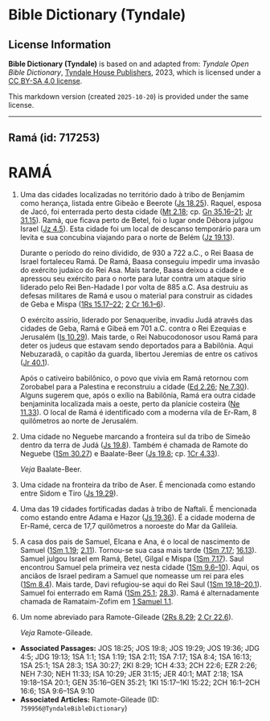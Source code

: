 # Bible Dictionary (Tyndale)

## License Information

**Bible Dictionary (Tyndale)** is based on and adapted from: _Tyndale Open Bible Dictionary_, [Tyndale House Publishers](https://tyndaleopenresources.com/), 2023, which is licensed under a [CC BY-SA 4.0 license](https://creativecommons.org/licenses/by-sa/4.0/legalcode.en).

This markdown version (created `2025-10-20`) is provided under the same license.



--------------------------------

## Ramá (id: 717253)

RAMÁ
====

1. Uma das cidades localizadas no território dado à tribo de Benjamim como herança, listada entre Gibeão e Beerote ([Js 18\.25](https://ref.ly/Josh18:25)). Raquel, esposa de Jacó, foi enterrada perto desta cidade ([Mt 2\.18](https://ref.ly/Matt2:18); cp. [Gn 35\.16–21](https://ref.ly/Gen35:16-Gen35:21); [Jr 31\.15](https://ref.ly/Jer31:15)). Ramá, que ficava perto de Betel, foi o lugar onde Débora julgou Israel ([Jz 4\.5](https://ref.ly/Judg4:5)). Esta cidade foi um local de descanso temporário para um levita e sua concubina viajando para o norte de Belém ([Jz 19\.13](https://ref.ly/Judg19:13)).

    Durante o período do reino dividido, de 930 a 722 a.C., o Rei Baasa de Israel fortaleceu Ramá. De Ramá, Baasa conseguiu impedir uma invasão do exército judaico do Rei Asa. Mais tarde, Baasa deixou a cidade e apressou seu exército para o norte para lutar contra um ataque sírio liderado pelo Rei Ben\-Hadade I por volta de 885 a.C. Asa destruiu as defesas militares de Ramá e usou o material para construir as cidades de Geba e Mispa ([1Rs 15\.17–22](https://ref.ly/1Kgs15:17-1Kgs15:22); [2 Cr 16\.1–6](https://ref.ly/2Chr16:1-2Chr16:6)).

    O exército assírio, liderado por Senaqueribe, invadiu Judá através das cidades de Geba, Ramá e Gibeá em 701 a.C. contra o Rei Ezequias e Jerusalém ([Is 10\.29](https://ref.ly/Isa10:29)). Mais tarde, o Rei Nabucodonosor usou Ramá para deter os judeus que estavam sendo deportados para a Babilônia. Aqui Nebuzaradã, o capitão da guarda, libertou Jeremias de entre os cativos ([Jr 40\.1](https://ref.ly/Jer40:1)).

    Após o cativeiro babilônico, o povo que vivia em Ramá retornou com Zorobabel para a Palestina e reconstruiu a cidade ([Ed 2\.26](https://ref.ly/Ezra2:26); [Ne 7\.30](https://ref.ly/Neh7:30)). Alguns sugerem que, após o exílio na Babilônia, Ramá era outra cidade benjaminita localizada mais a oeste, perto da planície costeira ([Ne 11\.33](https://ref.ly/Neh11:33)). O local de Ramá é identificado com a moderna vila de Er\-Ram, 8 quilômetros ao norte de Jerusalém.

2. Uma cidade no Neguebe marcando a fronteira sul da tribo de Simeão dentro da terra de Judá ([Js 19\.8](https://ref.ly/Josh19:8)). Também é chamada de Ramote do Neguebe ([1Sm 30\.27](https://ref.ly/1Sam30:27)) e Baalate\-Beer ([Js 19\.8](https://ref.ly/Josh19:8); cp. [1Cr 4\.33](https://ref.ly/1Chr4:33)).

    *Veja* Baalate\-Beer.

3. Uma cidade na fronteira da tribo de Aser. É mencionada como estando entre Sidom e Tiro ([Js 19\.29](https://ref.ly/Josh19:29)).
4. Uma das 19 cidades fortificadas dadas à tribo de Naftali. É mencionada como estando entre Adama e Hazor ([Js 19\.36](https://ref.ly/Josh19:36)). É a cidade moderna de Er\-Ramé, cerca de 17,7 quilômetros a noroeste do Mar da Galileia.
5. A casa dos pais de Samuel, Elcana e Ana, é o local de nascimento de Samuel ([1Sm 1\.19](https://ref.ly/1Sam1:19); [2\.11](https://ref.ly/1Sam2:11)). Tornou\-se sua casa mais tarde ([1Sm 7\.17](https://ref.ly/1Sam7:17); [16\.13](https://ref.ly/1Sam16:13)). Samuel julgou Israel em Ramá, Betel, Gilgal e Mispa ([1Sm 7\.17](https://ref.ly/1Sam7:17)). Saul encontrou Samuel pela primeira vez nesta cidade ([1Sm 9\.6–10](https://ref.ly/1Sam9:6-1Sam9:10)). Aqui, os anciãos de Israel pediram a Samuel que nomeasse um rei para eles ([1Sm 8\.4](https://ref.ly/1Sam8:4)). Mais tarde, Davi refugiou\-se aqui do Rei Saul ([1Sm 19\.18–20\.1](https://ref.ly/1Sam19:18-1Sam20:1)). Samuel foi enterrado em Ramá ([1Sm 25\.1](https://ref.ly/1Sam25:1); [28\.3](https://ref.ly/1Sam28:3)). Ramá é alternadamente chamada de Ramataim\-Zofim em [1 Samuel 1\.1](https://ref.ly/1Sam1:1).
6. Um nome abreviado para Ramote\-Gileade ([2Rs 8\.29](https://ref.ly/2Kgs8:29); [2 Cr 22\.6](https://ref.ly/2Chr22:6)).

    *Veja* Ramote\-Gileade.

* **Associated Passages:** JOS 18:25; JOS 19:8; JOS 19:29; JOS 19:36; JDG 4:5; JDG 19:13; 1SA 1:1; 1SA 1:19; 1SA 2:11; 1SA 7:17; 1SA 8:4; 1SA 16:13; 1SA 25:1; 1SA 28:3; 1SA 30:27; 2KI 8:29; 1CH 4:33; 2CH 22:6; EZR 2:26; NEH 7:30; NEH 11:33; ISA 10:29; JER 31:15; JER 40:1; MAT 2:18; 1SA 19:18–1SA 20:1; GEN 35:16–GEN 35:21; 1KI 15:17–1KI 15:22; 2CH 16:1–2CH 16:6; 1SA 9:6–1SA 9:10
* **Associated Articles:** Ramote-Gileade (ID: `759956@TyndaleBibleDictionary`)

